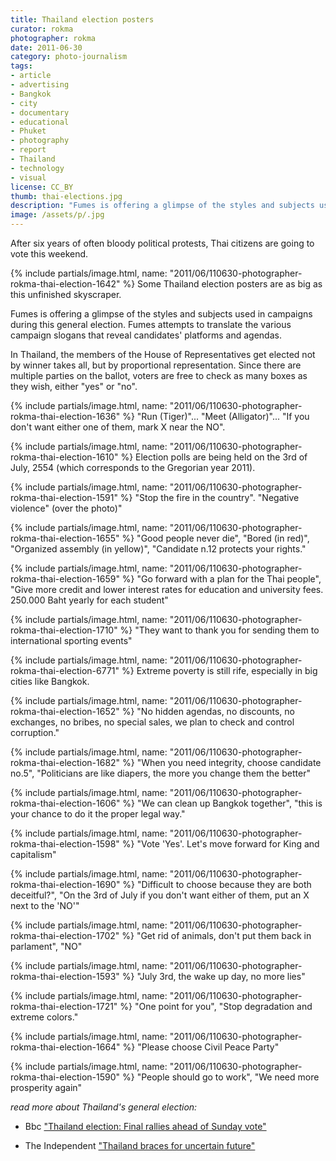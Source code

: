 ```yaml
---
title: Thailand election posters
curator: rokma
photographer: rokma
date: 2011-06-30
category: photo-journalism
tags:
- article
- advertising
- Bangkok
- city
- documentary
- educational
- Phuket
- photography
- report
- Thailand
- technology
- visual
license: CC_BY
thumb: thai-elections.jpg
description: "Fumes is offering a glimpse of the styles and subjects used in campaigns during this general election. Fumes attempts to translate the various campaign slogans that reveal candidates platforms and agendas."
image: /assets/p/.jpg
---
```


After six years of often bloody political protests, Thai citizens are going to vote this weekend.

{% include partials/image.html, name: "2011/06/110630-photographer-rokma-thai-election-1642" %}
Some Thailand election posters are as big as this unfinished skyscraper.

Fumes is offering a glimpse of the styles and subjects used in campaigns during this general election. Fumes attempts to translate the various campaign slogans that reveal candidates' platforms and agendas.

In Thailand, the members of the House of Representatives get elected not by winner takes all, but by proportional representation. Since there are multiple parties on the ballot, voters are free to check as many boxes as they wish, either "yes" or "no".



{% include partials/image.html, name: "2011/06/110630-photographer-rokma-thai-election-1636" %}
"Run (Tiger)"... "Meet (Alligator)"... "If you don't want either one of them, mark X near the NO".

{% include partials/image.html, name: "2011/06/110630-photographer-rokma-thai-election-1610" %}
Election polls are being held on the 3rd of July, 2554 (which corresponds to the Gregorian year 2011).

{% include partials/image.html, name: "2011/06/110630-photographer-rokma-thai-election-1591" %}
"Stop the fire in the country". "Negative violence" (over the photo)"

{% include partials/image.html, name: "2011/06/110630-photographer-rokma-thai-election-1655" %}
"Good people never die", "Bored (in red)", "Organized assembly (in yellow)", "Candidate n.12 protects your rights."

{% include partials/image.html, name: "2011/06/110630-photographer-rokma-thai-election-1659" %}
"Go forward with a plan for the Thai people", "Give more credit and lower interest rates for education and university fees. 250.000 Baht yearly for each student"

{% include partials/image.html, name: "2011/06/110630-photographer-rokma-thai-election-1710" %}
"They want to thank you for sending them to international sporting events"

{% include partials/image.html, name: "2011/06/110630-photographer-rokma-thai-election-6771" %}
Extreme poverty is still rife, especially in big cities like Bangkok.

{% include partials/image.html, name: "2011/06/110630-photographer-rokma-thai-election-1652" %}
"No hidden agendas, no discounts, no exchanges, no bribes, no special sales, we plan to check and control corruption."

{% include partials/image.html, name: "2011/06/110630-photographer-rokma-thai-election-1682" %}
"When you need integrity, choose candidate no.5", "Politicians are like diapers, the more you change them the better"

{% include partials/image.html, name: "2011/06/110630-photographer-rokma-thai-election-1606" %}
"We can clean up Bangkok together", "this is your chance to do it the proper legal way."

{% include partials/image.html, name: "2011/06/110630-photographer-rokma-thai-election-1598" %}
"Vote &#39;Yes&#39;. Let's move forward for King and capitalism"

{% include partials/image.html, name: "2011/06/110630-photographer-rokma-thai-election-1690" %}
"Difficult to choose because they are both deceitful?", "On the 3rd of July if you don't want either of them, put an X next to the &#39;NO&#39;"

{% include partials/image.html, name: "2011/06/110630-photographer-rokma-thai-election-1702" %}
"Get rid of animals, don't put them back in parlament", "NO"

{% include partials/image.html, name: "2011/06/110630-photographer-rokma-thai-election-1593" %}
"July 3rd, the wake up day, no more lies"

{% include partials/image.html, name: "2011/06/110630-photographer-rokma-thai-election-1721" %}
"One point for you", "Stop degradation and extreme colors."

{% include partials/image.html, name: "2011/06/110630-photographer-rokma-thai-election-1664" %}
"Please choose Civil Peace Party"

{% include partials/image.html, name: "2011/06/110630-photographer-rokma-thai-election-1590" %}
"People should go to work", "We need more prosperity again"




_read more about Thailand's general election:_

- Bbc <a href="http://www.bbc.co.uk/news/world-asia-pacific-14000629"  >"Thailand election: Final rallies ahead of Sunday vote"</a>

- The Independent <a href="http://www.independent.co.uk/news/world/asia/thailand-braces-for-uncertain-future-2306067.html"  >"Thailand braces for uncertain future"</a>
